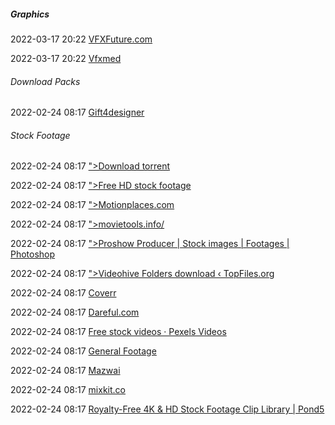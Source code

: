 #####  Graphics

2022-03-17 20:22 [VFXFuture.com](https://vfxfuture.com/)

2022-03-17 20:22 [Vfxmed](https://www.vfxmed.com/)

######  Download Packs

2022-02-24 08:17 [Gift4designer](https://gift4designer.com/)



######  Stock Footage

2022-02-24 08:17 [&quot;&gt;Download torrent](https://gw1.torlook.info/videohive)

2022-02-24 08:17 [&quot;&gt;Free HD stock footage](https://vimeo.com/groups/freehd)

2022-02-24 08:17 [&quot;&gt;Motionplaces.com](https://www.motionplaces.com/)

2022-02-24 08:17 [&quot;&gt;movietools.info/](https://movietools.info/)

2022-02-24 08:17 [&quot;&gt;Proshow Producer | Stock images | Footages | Photoshop](https://dinhquanx4.blogspot.com/)

2022-02-24 08:17 [&quot;&gt;Videohive Folders download ‹ TopFiles.org](https://topfiles.org/list/bjwor3ifkm)

2022-02-24 08:17 [Coverr](https://coverr.co/)

2022-02-24 08:17 [Dareful.com](https://dareful.com/)

2022-02-24 08:17 [Free stock videos · Pexels Videos](https://www.pexels.com/videos/)

2022-02-24 08:17 [General Footage](https://www.beachfrontbroll.com/p/general-stock-video.html)

2022-02-24 08:17 [Mazwai](https://mazwai.com/#/grid)

2022-02-24 08:17 [mixkit.co](https://mixkit.co/free-stock-video/)

2022-02-24 08:17 [Royalty-Free 4K &amp; HD Stock Footage Clip Library | Pond5](https://www.pond5.com/stock-footage/?free=1)



